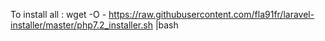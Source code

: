 To install all : 
wget -O - https://raw.githubusercontent.com/fla91fr/laravel-installer/master/php7.2_installer.sh |bash
